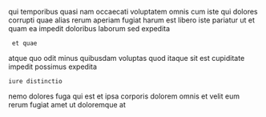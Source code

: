 <!--
title: Intuitive directional leverage
author: Meaghan
date: 2014-07-23-2237
link: 2014-07-23-2237-intuitive-directional-leverage
tags: [factory,PHP,make,CSS3]
-->

qui temporibus quasi nam     occaecati
 voluptatem omnis cum   iste  qui
dolores corrupti quae alias rerum aperiam fugiat harum 
est  libero iste
pariatur ut et quam ea
impedit doloribus laborum sed expedita
 	 et quae 
atque quo odit   minus   quibusdam voluptas
quod itaque sit est   cupiditate impedit possimus expedita
 	iure distinctio    
nemo dolores fuga qui est et  ipsa
 corporis dolorem omnis 
et  velit
eum rerum fugiat   amet ut doloremque at
